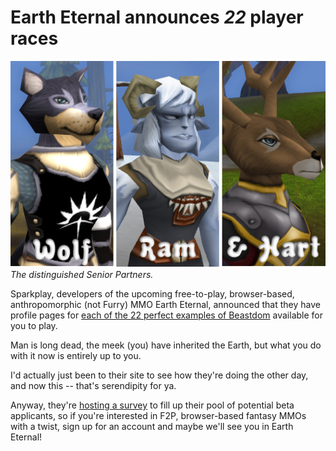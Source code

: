 # Earth Eternal announces *22* player races

![The senior partners of Wolfram & Hart](../uploads/2009/05/wolfram-and-hart.jpg "The senior partners of Wolfram & Hart")  
*The distinguished Senior Partners.*

Sparkplay, developers of the upcoming free-to-play, browser-based, anthropomorphic (not Furry) MMO Earth Eternal, announced that they have profile pages for [each of the 22 perfect examples of Beastdom](http://www.eartheternal.com/player_races) available for you to play.

Man is long dead, the meek (you) have inherited the Earth, but what you do with it now is entirely up to you.

I'd actually just been to their site to see how they're doing the other day, and now this -- that's serendipity for ya.

Anyway, they're [hosting a survey](http://t.ymlp17.com/meazauyuataeehmaxaysmj/click.php) to fill up their pool of potential beta applicants, so if you're interested in F2P, browser-based fantasy MMOs with a twist, sign up for an account and maybe we'll see you in Earth Eternal!

